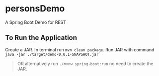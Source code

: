 # personsDemo
A Spring Boot Demo for REST

## To Run the Application
Create a JAR. In terminal run `mvn clean package`.
Run JAR with command `java -jar ./target/demo-0.0.1-SNAPSHOT.jar`
>  OR alternatively run `./mvnw spring-boot:run` no need to create the JAR.

 
